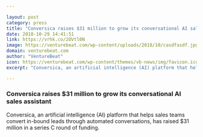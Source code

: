 ```yaml
---

layout: post
category: press
title: "Conversica raises $31 million to grow its conversational AI sales assistant"
date: 2018-10-29 14:41:51
link: https://vrhk.co/2OVtl0N
image: https://venturebeat.com/wp-content/uploads/2018/10/casdfasdf.jpg?fit=2000%2C1440&strip=all
domain: venturebeat.com
author: "VentureBeat"
icon: https://venturebeat.com/wp-content/themes/vb-news/img/favicon.ico
excerpt: "Conversica, an artificial intelligence (AI) platform that helps sales teams convert in-bound leads through automated conversations, has raised $31 million in a series C round of funding."

---
```


### Conversica raises $31 million to grow its conversational AI sales assistant

Conversica, an artificial intelligence (AI) platform that helps sales teams convert in-bound leads through automated conversations, has raised $31 million in a series C round of funding.